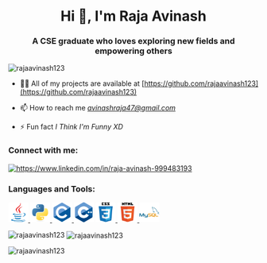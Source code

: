 <h1 align="center">Hi 👋, I'm Raja Avinash</h1>
<h3 align="center">A CSE graduate who loves exploring new fields and empowering others</h3>

<p align="left"> <img src="https://komarev.com/ghpvc/?username=rajaavinash123&label=Profile%20views&color=0e75b6&style=flat" alt="rajaavinash123" /> </p>

- 👨‍💻 All of my projects are available at [https://github.com/rajaavinash123](https://github.com/rajaavinash123) 

- 📫 How to reach me *avinashraja47@gmail.com*

- ⚡ Fun fact *I Think I'm Funny XD*

<!-- - [Resume](https://drive.google.com/file/d/1dibMBw3cw59fzPa76ic7SDrwnwL5z3kh/view?usp=sharing) | [Portfolio](https: give link here) -->

<h3 align="left">Connect with me:</h3>
<p align="left">
<a href="https://www.linkedin.com/in/raja-avinash-999483193" target="blank"><img align="center" src="https://raw.githubusercontent.com/rahuldkjain/github-profile-readme-generator/master/src/images/icons/Social/linked-in-alt.svg" alt="https://www.linkedin.com/in/raja-avinash-999483193" height="30" width="40" /></a>
</p>

<h3 align="left">Languages and Tools:</h3>
<p align="left"><a href="https://www.java.com" target="_blank"> <img src="https://raw.githubusercontent.com/devicons/devicon/master/icons/java/java-original.svg" alt="java" width="40" height="40"/> </a> 
  <a href="https://www.python.org" target="_blank"> <img src="https://raw.githubusercontent.com/devicons/devicon/master/icons/python/python-original.svg" alt="python" width="40" height="40"/> </a> 
  <a href="https://www.cprogramming.com/" target="_blank"> <img src="https://raw.githubusercontent.com/devicons/devicon/master/icons/c/c-original.svg" alt="c" width="40" height="40"/> </a> 
  <a href="https://www.w3schools.com/cpp/" target="_blank"> <img src="https://raw.githubusercontent.com/devicons/devicon/master/icons/cplusplus/cplusplus-original.svg" alt="cplusplus" width="40" height="40"/></a> <a href="https://www.w3schools.com/css/" target="_blank"> <img src="https://raw.githubusercontent.com/devicons/devicon/master/icons/css3/css3-original-wordmark.svg" alt="css3" width="40" height="40"/> </a> <a href="https://www.w3.org/html/" target="_blank"> <img src="https://raw.githubusercontent.com/devicons/devicon/master/icons/html5/html5-original-wordmark.svg" alt="html5" width="40" height="40"/> </a> <a href="https://www.mysql.com/" target="_blank"> <img src="https://raw.githubusercontent.com/devicons/devicon/master/icons/mysql/mysql-original-wordmark.svg" alt="mysql" width="40" height="40"/> </a> </p>

<p><img align="left" src="https://github-readme-stats.vercel.app/api/top-langs?username=rajaavinash123&show_icons=true&locale=en&layout=compact" alt="rajaavinash123" /></p>

<p>&nbsp;<img align="center" src="https://github-readme-stats.vercel.app/api?username=rajaavinash123&show_icons=true&locale=en" alt="rajaavinash123" /></p>
<p><img align="left" src="https://github-readme-stats.vercel.app/api/top-langs?username=rajaavinash123&show_icons=true&locale=en&layout=compact" alt="rajaavinash123" /></p>
